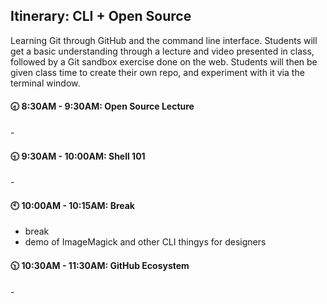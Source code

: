## Itinerary: CLI + Open Source

Learning Git through GitHub and the command line interface.  Students will get a basic understanding through a lecture and video presented in class, followed by a Git sandbox exercise done on the web.  Students will then be given class time to create their own repo, and experiment with it via the terminal window.  

#### :clock830: 8:30AM - 9:30AM: Open Source Lecture

\- 

#### :clock930: 9:30AM - 10:00AM: Shell 101

\- 

#### :clock10: 10:00AM - 10:15AM: Break

- break
- demo of ImageMagick and other CLI thingys for designers

#### :clock1030: 10:30AM - 11:30AM: GitHub Ecosystem

\- 